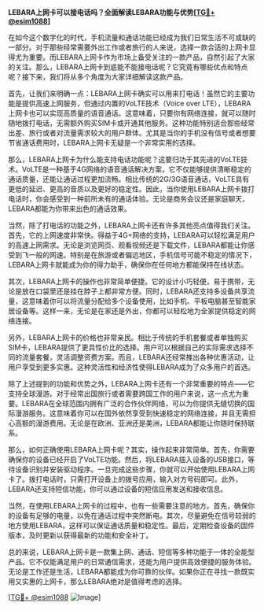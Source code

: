**LEBARA上网卡可以接电话吗？全面解读LEBARA功能与优势[[TG💪+ @esim1088](https://t.me/s/esim1088)]**

在如今这个数字化的时代，手机流量和通话功能已经成为我们日常生活不可或缺的一部分。对于那些经常需要外出工作或者旅行的人来说，选择一款合适的上网卡显得尤为重要。而LEBARA上网卡作为市场上备受关注的一款产品，自然引起了大家的关注。那么，LEBARA上网卡到底能不能接电话呢？它究竟有哪些优点和特点呢？接下来，我们将从多个角度为大家详细解读这款产品。

首先，让我们来明确一点：LEBARA上网卡确实可以用来打电话！虽然它的主要功能是提供高速上网服务，但通过内置的VoLTE技术（Voice over LTE），LEBARA上网卡也可以实现高质量的语音通话。这意味着，只要你有网络连接，就可以随时随地拨打电话，无需额外购买SIM卡或开通其他服务。这种功能特别适合那些经常出差、旅行或者对流量需求较大的用户群体。尤其是当你的手机没有信号或者想要节省通话费用时，LEBARA上网卡无疑是一个非常实用的选择。

那么，LEBARA上网卡为什么能支持电话功能呢？这要归功于其先进的VoLTE技术。VoLTE是一种基于4G网络的语音通话解决方案，它不仅能够提供清晰稳定的通话质量，还能让通话过程更加流畅。相比传统的2G/3G语音通话，VoLTE具有更低的延迟、更高的音质以及更好的稳定性。因此，当你使用LEBARA上网卡拨打电话时，你会感受到一种前所未有的通话体验。无论是商务会议还是家庭聊天，LEBARA都能为你带来出色的通话效果。

当然，除了打电话的功能之外，LEBARA上网卡还有许多其他亮点值得我们关注。首先，它的上网速度非常快。得益于4G+网络的支持，LEBARA可以轻松满足用户的高速上网需求。无论是浏览网页、观看视频还是下载文件，LEBARA都能让你感受到飞一般的网速。特别是在旅游或者偏远地区，手机信号可能不稳定的情况下，LEBARA上网卡就能成为你的得力助手，确保你在任何地方都能保持在线状态。

其次，LEBARA上网卡的操作也非常简单便捷。它的设计小巧轻便，易于携带，无论是放在口袋里还是挂在脖子上都非常方便。同时，LEBARA还支持多设备共享流量，这意味着你可以将流量分配给多个设备使用，比如手机、平板电脑甚至智能家居设备等。这样一来，无论是在家还是外出，你都可以轻松地为全家提供稳定的网络连接。

另外，LEBARA上网卡的价格也非常亲民。相比于传统的手机套餐或者单独购买SIM卡，LEBARA提供了更具性价比的选择。用户可以根据自己的实际需求选择不同的流量套餐，灵活调整资费方案。而且，LEBARA还经常推出各种优惠活动，让用户享受到更多实惠。这种灵活性和经济性使得LEBARA成为了众多用户的首选。

除了上述提到的功能和优势之外，LEBARA上网卡还有一个非常重要的特点——它支持全球漫游。对于经常出国旅行或者需要跨国工作的用户来说，这一点尤为重要。LEBARA在全球范围内拥有广泛的合作伙伴网络，可以为你提供无缝切换的国际漫游服务。这意味着你可以在国外依然享受到快速稳定的网络连接，并且无需担心高额的漫游费用。无论是在欧洲、亚洲还是美洲，LEBARA都能让你随时保持联系。

那么，如何正确使用LEBARA上网卡呢？其实，操作起来非常简单。首先，你需要确保你的设备已经开启了VoLTE功能。然后，将LEBARA插入设备的USB接口，等待设备识别并安装驱动程序。一旦完成这些步骤，你就可以开始使用LEBARA上网卡了。拨打电话时，只需打开设备上的拨号应用，输入对方号码即可。此外，LEBARA还支持短信功能，你可以通过设备的短信应用发送和接收信息。

当然，在使用LEBARA上网卡的过程中，也有一些需要注意的地方。首先，确保你的设备有足够的电量，以免在通话过程中突然断电。其次，尽量避免在信号较弱的地方使用LEBARA，这样可以保证通话质量和稳定性。最后，定期检查设备的固件版本，及时更新以获得最新的功能和安全补丁。

总的来说，LEBARA上网卡是一款集上网、通话、短信等多种功能于一体的全能型产品。它不仅能满足用户的日常通信需求，还能为用户提供高效便捷的服务体验。无论是工作还是生活，LEBARA都能成为你可靠的伙伴。如果你正在寻找一款既实用又实惠的上网卡，那么LEBARA绝对是值得考虑的选择。

[[TG💪+ @esim1088](https://t.me/s/esim1088) ![Image](https://i.postimg.cc/4NQfJmqS/Snipaste-2025-05-13-00-14-12.png)]